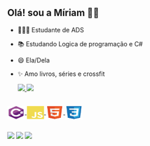 ## Olá! sou a Míriam 👋🏽


- 👩🏽‍💻 Estudante de ADS 
- 📚 Estudando Logica de programação e C#
- 😄 Ela/Dela
- ✨ Amo livros, séries e crossfit

  <div>
  <a href="https://github.com/miriambastos">
  <img height="150em" src="https://github-readme-stats.vercel.app/api?username=miriambastos&show_icons=true&theme=aura_dark&include_all_commits=true&count_private=true"/>
  <img height="150em" src="https://github-readme-stats.vercel.app/api/top-langs/?username=miriambastos&layout=compact&langs_count=16&theme=aura_dark"/>
</div>
<div style="display: inline_block"><br>
  <img align="center" alt="Miriam-Csharp" height="30" width="40" src="https://raw.githubusercontent.com/devicons/devicon/master/icons/csharp/csharp-original.svg">
  <img align="center" alt="Miriam-Js" height="30" width="40" src="https://raw.githubusercontent.com/devicons/devicon/master/icons/javascript/javascript-plain.svg">
  <img align="center" alt="Miriam-HTML" height="30" width="40" src="https://raw.githubusercontent.com/devicons/devicon/master/icons/html5/html5-original.svg">
  <img align="center" alt="Miriam-CSS" height="30" width="40" src="https://raw.githubusercontent.com/devicons/devicon/master/icons/css3/css3-original.svg">
</div>

##

<div> 
  <a href="https://instagram.com/miriamrbastos" target="_blank"><img src="https://img.shields.io/badge/-Instagram-%23E4405F?style=for-the-badge&logo=instagram&logoColor=white" target="_blank"></a>
  <a href = "mailto:miriamrbastos1@gmail.com"><img src="https://img.shields.io/badge/-Gmail-%23333?style=for-the-badge&logo=gmail&logoColor=white" target="_blank"></a>
  <a href="https://www.linkedin.com/in/miriam-bastos-22a81abb/" target="_blank"><img src="https://img.shields.io/badge/-LinkedIn-%230077B5?style=for-the-badge&logo=linkedin&logoColor=white" target="_blank"></a> 
</div>

